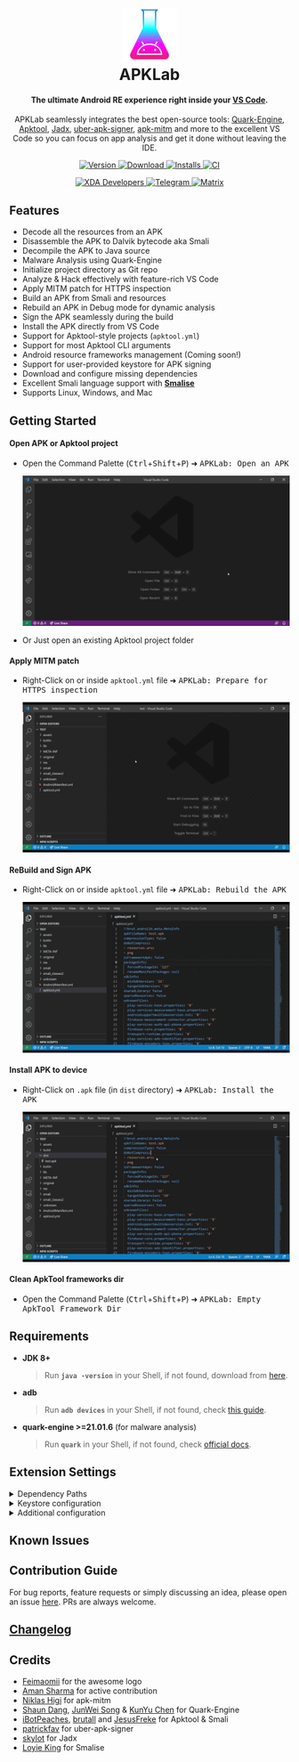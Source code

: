 <h1 align="center">
  <a href="https://apklab.surendrajat.xyz">
    <img src="https://raw.githubusercontent.com/APKLab/apklab/master/assets/icon.png" alt="APKLab" height="96px" width="100px">
  </a>
  <br>
  APKLab
</h1>

<h4 align="center">
The ultimate Android RE experience right inside your <a href="https://code.visualstudio.com/">VS Code</a>.
</h4>

<p align="center">
APKLab seamlessly integrates the best open-source tools: <a href='https://github.com/quark-engine/quark-engine'>Quark-Engine</a>, <a href="https://github.com/ibotpeaches/apktool/">Apktool</a>, <a href="https://github.com/skylot/jadx">Jadx</a>, <a href="https://github.com/patrickfav/uber-apk-signer">uber-apk-signer</a>, <a href="https://github.com/shroudedcode/apk-mitm/">apk-mitm</a> and more to the excellent VS Code so you can focus on app analysis and get it done without leaving the IDE.
</p>

<p align="center">
    <a href="https://github.com/APKLab/APKLab">
        <img alt="Version" src="https://img.shields.io/github/v/tag/APKLab/APKLab?label=latest&color=f0f0e0&labelColor=404752">
    </a>
    <a href="https://open-vsx.org/extension/Surendrajat/apklab">
        <img alt="Download" src="https://img.shields.io/static/v1?label=get%20from&message=open-vsx&color=629&labelColor=404752">
    </a>
    <a href="https://marketplace.visualstudio.com/items?itemName=Surendrajat.apklab">
        <img alt="Installs" src="https://img.shields.io/visual-studio-marketplace/i/surendrajat.apklab?logo=visual-studio-code&logoColor=blue&labelColor=404752&color=blue">
    </a>
    <a href="https://github.com/APKLab/APKLab/actions?query=workflow%3A%22CI%22">
        <img alt="CI" src="https://github.com/APKLab/APKLab/workflows/CI/badge.svg?branch=master&event=push">
    </a>
</p>
<p align="center">
    <a href="https://forum.xda-developers.com/t/4109409/">
        <img alt="XDA Developers" src="https://img.shields.io/badge/XDA%20Forums-ffb?logo=xda-developers">
    </a>
    <a href="https://t.me/apklab_re">
        <img alt="Telegram" src="https://img.shields.io/badge/telegram-eff?logo=telegram">
    </a>
    <a href="https://matrix.to/#/#apklab:matrix.org">
        <img alt="Matrix" src="https://img.shields.io/badge/matrix-f5faef?logo=matrix&logoColor=black">
    </a>
</p>

## Features

- Decode all the resources from an APK
- Disassemble the APK to Dalvik bytecode aka Smali
- Decompile the APK to Java source
- Malware Analysis using Quark-Engine
- Initialize project directory as Git repo
- Analyze & Hack effectively with feature-rich VS Code
- Apply MITM patch for HTTPS inspection
- Build an APK from Smali and resources
- Rebuild an APK in Debug mode for dynamic analysis
- Sign the APK seamlessly during the build
- Install the APK directly from VS Code
- Support for Apktool-style projects (`apktool.yml`)
- Support for most Apktool CLI arguments
- Android resource frameworks management (Coming soon!)
- Support for user-provided keystore for APK signing
- Download and configure missing dependencies
- Excellent Smali language support with [**Smalise**](https://github.com/LoyieKing/Smalise)
- Supports Linux, Windows, and Mac

## Getting Started

#### Open APK or Apktool project

- Open the Command Palette (<kbd>Ctrl</kbd>+<kbd>Shift</kbd>+<kbd>P</kbd>) ➜ <kbd>APKLab: Open an APK</kbd>

  ![decode.gif](https://github.com/APKLab/APKLab/raw/master/assets/decode.gif)

- Or Just open an existing Apktool project folder

#### Apply MITM patch

- Right-Click on or inside `apktool.yml` file ➜ <kbd>APKLab: Prepare for HTTPS inspection</kbd>

  ![mitm.gif](https://github.com/APKLab/APKLab/raw/master/assets/mitm.gif)

#### ReBuild and Sign APK

- Right-Click on or inside `apktool.yml` file ➜ <kbd>APKLab: Rebuild the APK</kbd>

  ![rebuild.gif](https://github.com/APKLab/APKLab/raw/master/assets/rebuild.gif)

#### Install APK to device

- Right-Click on `.apk` file (in `dist` directory) ➜ <kbd>APKLab: Install the APK</kbd>

  ![install.gif](https://github.com/APKLab/APKLab/raw/master/assets/install.gif)

#### Clean ApkTool frameworks dir

- Open the Command Palette (<kbd>Ctrl</kbd>+<kbd>Shift</kbd>+<kbd>P</kbd>) ➜ <kbd>APKLab: Empty ApkTool Framework Dir</kbd>

## Requirements

- **JDK 8+**
  > Run **`java -version`** in your Shell, if not found, download from [here](https://adoptopenjdk.net/).
- **adb**

  > Run **`adb devices`** in your Shell, if not found, check [this guide](https://www.xda-developers.com/install-adb-windows-macos-linux/).

- **quark-engine >=21.01.6** (for malware analysis)
  > Run **`quark`** in your Shell, if not found, check [official docs](https://github.com/quark-engine/quark-engine).

## Extension Settings

<details>
  <summary>Dependency Paths</summary>

- **`apklab.apktoolPath`**: Full Path of `apktool.jar`. If you want to use a different version of it, change it like:

  `"apklab.apktoolPath": "/home/oozer/downloads/apktool_2.4.1.jar"`

- **`apklab.apkSignerPath`**: Full Path of `uber-apk-signer.jar`. If you want to use a different version of it, change it like:

  `"apklab.apkSignerPath": "/home/oozer/downloads/uber-apk-signer-1.1.0.jar"`

- **`apklab.jadxDirPath`**: Full Path of `jadx-x.y.z` dir. If you want to use a different version of it, change it like:

  `"apklab.jadxDirPath": "/home/oozer/downloads/jadx-1.1.0"`

</details>
<details>
  <summary>Keystore configuration</summary>

- **`apklab.keystorePath`**: Put the absolute path of your **Java keystore**(`.jks` or `.keystore`) file here.

  `"apklab.keystorePath": "/home/oozer/downloads/debug.keystore"`

- **`apklab.keystorePassword`**: Put the **password** of your keystore here.

- **`apklab.keyAlias`**: Put the **alias** of the used key in the keystore here.

- **`apklab.keyPassword`**: Put the **password** of the used key in the keystore here.

</details>

<details>
  <summary>Additional configuration</summary>

- **`apklab.initProjectDirAsGit`**: Initialize project output directory as **Git** repository.

</details>

## Known Issues

## Contribution Guide

For bug reports, feature requests or simply discussing an idea, please open an issue [here](https://github.com/APKLab/APKLab/issues). PRs are always welcome.

## [Changelog](https://github.com/APKLab/APKLab/blob/master/CHANGELOG.md)

## Credits

- [Feimaomii](https://github.com/Feimaomii) for the awesome logo
- [Aman Sharma](https://github.com/amsharma44) for active contribution
- [Niklas Higi](https://github.com/shroudedcode) for apk-mitm
- [Shaun Dang](https://github.com/pulorsok), [JunWei Song](https://github.com/krnick) & [KunYu Chen](https://github.com/18z) for Quark-Engine
- [iBotPeaches](https://github.com/iBotPeaches), [brutall](https://github.com/brutall) and [JesusFreke](https://github.com/JesusFreke) for Apktool & Smali
- [patrickfav](https://github.com/patrickfav) for uber-apk-signer
- [skylot](https://github.com/skylot) for Jadx
- [Loyie King](https://github.com/LoyieKing) for Smalise
